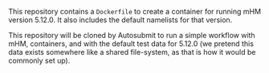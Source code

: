 This repository contains a `Dockerfile` to create a container for
running mHM version 5.12.0. It also includes the default namelists
for that version.

This repository will be cloned by Autosubmit to run a simple workflow
with mHM, containers, and with the default test data for 5.12.0
(we pretend this data exists somewhere like a shared file-system, as
that is how it would be commonly set up).

